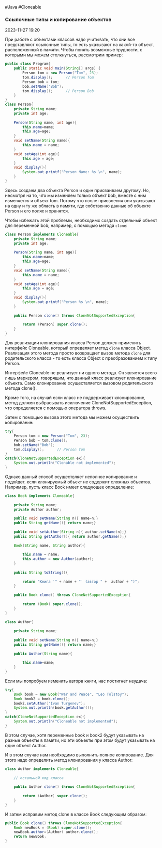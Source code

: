 #Java #Cloneable 
### Ссылочные типы и копирование объектов ###

2023-11-27 16:20

При работе с объектами классов надо учитывать, что они все представляют ссылочные типы, то есть указывают на какой-то объект, расположенный в памяти. Чтобы понять возможные трудности, с которыми мы можем столкнуться, рассмотрим пример:
```java
public class Program{
    public static void main(String[] args) {
		Person tom = new Person("Tom", 23);
        tom.display();      // Person Tom
        Person bob = tom;
        bob.setName("Bob");
        tom.display();      // Person Bob
    }
}
class Person{
    private String name;
    private int age;
     
    Person(String name, int age){
        this.name=name;
        this.age=age;
    }
    void setName(String name){
        this.name = name;
    }
    void setAge(int age){
        this.age = age;
    }
    void display(){
        System.out.printf("Person Name: %s \n", name);
    }
}
```
Здесь создаем два объекта Person и один присваиваем другому. Но, несмотря на то, что мы изменяем только объект bob, вместе с ним изменяется и объект tom. Потому что после присвоения они указывают на одну и ту же область в памяти, где собственно данные об объекте Person и его полях и хранятся.

Чтобы избежать этой проблемы, необходимо создать отдельный объект для переменной bob, например, с помощью метода `clone`:
```java
class Person implements Cloneable{
    private String name;
    private int age;
     
    Person(String name, int age){
        this.name=name;
        this.age=age;
    }
    void setName(String name){
        this.name = name;
    }
    void setAge(int age){
        this.age = age;
    }
    void display(){
        System.out.printf("Person %s \n", name);
    }
     
    public Person clone() throws CloneNotSupportedException{
      
        return (Person) super.clone();
    }
}
```
Для реализации клонирования класса Person должен применить интерфейс Cloneable, который определяет метод `clone` класса Object. Реализация этого метода просто возвращает вызов метода `clone` для родительского класса - то есть класса Object с преобразованием к типу Person.

Интерфейс Cloneable не реализует ни одного метода. Он является всего лишь маркером, говорящим, что данный класс реализует клонирование объекта. Само клонирование осуществляется вызовом родительского метода clone().

Кроме того, на случай если класс не поддерживает клонирование, метод должен выбрасывать исключение CloneNotSupportedException, что определяется с помощью оператора throws.

Затем с помощью вызова этого метода мы можем осуществить копирование:
```java
try{
    Person tom = new Person("Tom", 23);
    Person bob = tom.clone();
    bob.setName("Bob");
    tom.display();      // Person Tom
}
catch(CloneNotSupportedException ex){
    System.out.println("Clonable not implemented");
}
```
Однако данный способ осуществляет неполное копирование и подойдет, если клонируемый объект не содержит сложных объектов. Например, пусть класс Book имеет следующее определение:
```java
class Book implements Cloneable{
 
    private String name;
    private Author author;
     
    public void setName(String n){ name=n;}
    public String getName(){ return name;}
     
    public void setAuthor(String n){ author.setName(n);}
    public String getAuthor(){ return author.getName();}
 
    Book(String name, String author){
         
        this.name = name;
        this.author = new Author(author);
    }
     
    public String toString(){
         
        return "Книга '" + name + "' (автор " +  author + ")";
    }
     
    public Book clone() throws CloneNotSupportedException{
     
        return (Book) super.clone();
    }
}
 
class Author{
 
    private String name;
     
    public void setName(String n){ name=n;}
    public String getName(){ return name;}
     
    public Author(String name){
     
        this.name=name;
    }
}
```
Если мы попробуем изменить автора книги, нас постигнет неудача:
```java
try{
    Book book = new Book("War and Peace", "Leo Tolstoy");
    Book book2 = book.clone();
    book2.setAuthor("Ivan Turgenev");
    System.out.println(book.getAuthor());
}
catch(CloneNotSupportedException ex){
    System.out.println("Cloneable not implemented");
}
```
В этом случае, хотя переменные book и book2 будут указывать на разные объекты в памяти, но эти объекты при этом будут указывать на один объект Author.

И в этом случае нам необходимо выполнить полное копирование. Для этого надо определить метод клонирования у класса Author:
```java
class Author implements Cloneable{
 
    // остальной код класса
     
    public Author clone() throws CloneNotSupportedException{
     
        return (Author) super.clone();
    }
}
```
И затем исправим метод clone в классе Book следующим образом:
```java
public Book clone() throws CloneNotSupportedException{
    Book newBook = (Book) super.clone();
    newBook.author=(Author) author.clone();
    return newBook;
}
```
